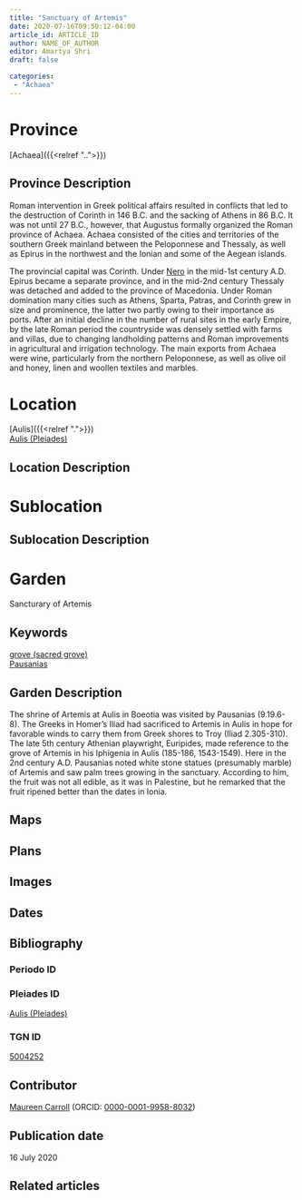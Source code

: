 ```yaml
---
title: "Sanctuary of Artemis"
date: 2020-07-16T09:50:12-04:00
article_id: ARTICLE_ID
author: NAME_OF_AUTHOR
editor: Amartya Shri
draft: false

categories:
 - "Achaea"
---
```


# Province

[Achaea]({{<relref "..">}})

## Province Description

Roman intervention in Greek political affairs resulted in conflicts that led to the destruction of Corinth in 146 B.C. and the sacking of Athens in 86 B.C. It was not until 27 B.C., however, that Augustus formally organized the Roman province of Achaea. Achaea consisted of the cities and territories of the southern Greek mainland between the Peloponnese and Thessaly, as well as Epirus in the northwest and the Ionian and some of the Aegean islands.

The provincial capital was Corinth. Under [Nero](link) in the mid-1st century A.D. Epirus became a separate province, and in the mid-2nd century Thessaly was detached and added to the province of Macedonia. Under Roman domination many cities such as Athens, Sparta, Patras, and Corinth grew in size and prominence, the latter two partly owing to their importance as ports.  After an initial decline in the number of rural sites in the early Empire, by the late Roman period the countryside was densely settled with farms and villas, due to changing landholding patterns and Roman improvements in agricultural and irrigation technology. The main exports from Achaea were wine, particularly from the northern Peloponnese, as well as olive oil and honey, linen and woollen textiles and marbles.

# Location

[Aulis]({{<relref ".">}}) \
[Aulis (Pleiades)](https://pleiades.stoa.org/places/579889)

## Location Description

<!-- LEAVE THIS BLANK FOR NOW -->

# Sublocation

<!--
[AREA WITHIN LOCATION, LIKE “PALATINE HILL”](GEOREFERENCE LINK)
A sublocation is any area larger than an individual garden, but located within a location. I would always try to include a link to a controlled vocabulary here if possible. This ID may well be different from the Garden ID, e.g., Pompeii versus a Garden in one of the houses which has its own Pleiades ID.
-->

## Sublocation Description

<!-- DESCRIPTION -->

# Garden

Sancturary of Artemis


## Keywords

[grove (sacred grove)](http://vocab.getty.edu/page/aat/300251876) \
[Pausanias](urn:cite:perseus:author.1054.1) 

## Garden Description

The shrine of Artemis at Aulis in Boeotia was visited by Pausanias (9.19.6-8).  The Greeks in Homer’s Iliad had sacrificed to Artemis in Aulis in hope for favorable winds to carry them from Greek shores to Troy (Iliad 2.305-310). The late 5th century Athenian playwright, Euripides, made reference to the grove of Artemis in his Iphigenia in Aulis (185-186, 1543-1549).  Here in the 2nd century A.D. Pausanias noted white stone statues (presumably marble) of Artemis and saw palm trees growing in the sanctuary.   According to him, the fruit was not all edible, as it was in Palestine, but he remarked that the fruit ripened better than the dates in Ionia.

## Maps

<!--
{{< figure src="../images/image_name.ext" alt="alt_text" title="CAPTION" >}}
-->

## Plans

<!--
{{< figure src="IMG_URL" alt="ALT_TEXT" title="CAPTION" >}}
-->

## Images

<!--
{{< figure src="../images/image_name.ext" alt="alt_text" title="CAPTION" >}}
-->

## Dates
<!-- Format: For now, include dates exactly as written in the document. We will revisit the question of date formatting once more data have been collected. -->
<!-- If no date, use "unspecified" -->

## Bibliography

<!--
- BIB_ENTRY [(worldcat)](WORLDCAT_LINK_URL)
-->

### Periodo ID

<!-- [PERIODO_ID](https://pleiades.stoa.org/places/PLEIADES_ID) -->

### Pleiades ID

[Aulis (Pleiades)](https://pleiades.stoa.org/places/579889)

### TGN ID

[5004252](http://vocab.getty.edu/page/tgn/5004252)

## Contributor

[Maureen Carroll](link) (ORCID: [0000-0001-9958-8032](https://orcid.org/0000-0001-9958-8032))  

## Publication date

16 July 2020

## Related articles

<!-- Links to other related articles. Leave blank for now -->

